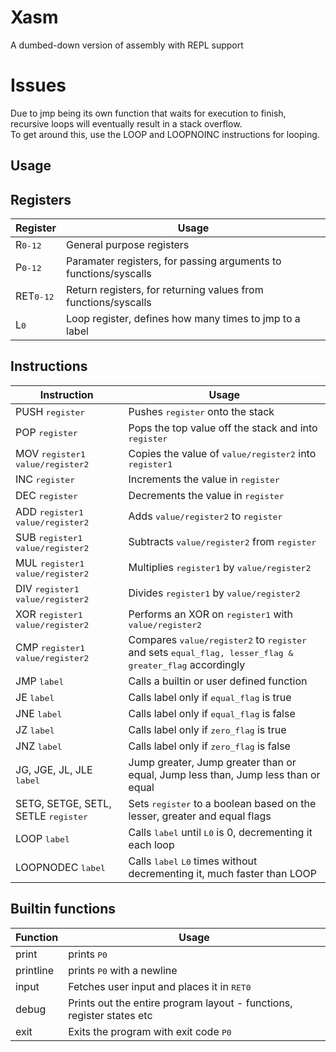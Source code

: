 # Xasm
A dumbed-down version of assembly with REPL support

# Issues
Due to jmp being its own function that waits for execution to finish, recursive loops will eventually result in a stack overflow.<br>
To get around this, use the LOOP and LOOPNOINC instructions for looping.

## Usage

## Registers
|Register|Usage|
|---|---|
|R<kbd>0-12</kbd>|General purpose registers|
|P<kbd>0-12</kbd>|Paramater registers, for passing arguments to functions/syscalls|
|RET<kbd>0-12</kbd>|Return registers, for returning values from functions/syscalls|
|L<kbd>0</kbd>|Loop register, defines how many times to jmp to a label|

## Instructions
|Instruction|Usage|
|---|---|
|PUSH <kbd>register</kbd>|Pushes <kbd>register</kbd> onto the stack|
|POP <kbd>register</kbd>|Pops the top value off the stack and into <kbd>register</kbd>|
|MOV <kbd>register1</kbd> <kbd>value/register2</kbd>|Copies the value of <kbd>value/register2</kbd> into <kbd>register1</kbd>|
|INC <kbd>register</kbd>|Increments the value in <kbd>register</kbd>|
|DEC <kbd>register</kbd>|Decrements the value in <kbd>register</kbd>|
|ADD <kbd>register1</kbd> <kbd>value/register2</kbd>|Adds <kbd>value/register2</kbd> to <kbd>register</kbd>|
|SUB <kbd>register1</kbd> <kbd>value/register2</kbd>|Subtracts <kbd>value/register2</kbd> from <kbd>register</kbd>|
|MUL <kbd>register1</kbd> <kbd>value/register2</kbd>|Multiplies <kbd>register1</kbd> by <kbd>value/register2</kbd>|
|DIV <kbd>register1</kbd> <kbd>value/register2</kbd>|Divides <kbd>register1</kbd> by <kbd>value/register2</kbd>|
|XOR <kbd>register1</kbd> <kbd>value/register2</kbd>|Performs an XOR on <kbd>register1</kbd> with <kbd>value/register2</kbd>
|CMP <kbd>register1</kbd> <kbd>value/register2</kbd>|Compares <kbd>value/register2</kbd> to <kbd>register</kbd> and sets <kbd>equal_flag, lesser_flag & greater_flag</kbd> accordingly|
|JMP <kbd>label</kbd>|Calls a builtin or user defined function|
|JE <kbd>label</kbd>|Calls label only if <kbd>equal_flag</kbd> is true|
|JNE <kbd>label</kbd>|Calls label only if <kbd>equal_flag</kbd> is false|
|JZ <kbd>label</kbd>|Calls label only if <kbd>zero_flag</kbd> is true|
|JNZ <kbd>label</kbd>|Calls label only if <kbd>zero_flag</kbd> is false|
|JG, JGE, JL, JLE <kbd>label</kbd>|Jump greater, Jump greater than or equal, Jump less than, Jump less than or equal|
|SETG, SETGE, SETL, SETLE <kbd>register</kbd>|Sets <kbd>register</kbd> to a boolean based on the lesser, greater and equal flags|
|LOOP <kbd>label</kbd>|Calls <kbd>label</kbd> until <kbd>L0</kbd> is 0, decrementing it each loop|
|LOOPNODEC <kbd>label</kbd>|Calls <kbd>label</kbd> <kbd>L0</kbd> times without decrementing it, much faster than LOOP|

## Builtin functions
|Function|Usage|
|---|---|
|print|prints <kbd>P0</kbd>|
|printline|prints <kbd>P0</kbd> with a newline|
|input|Fetches user input and places it in <kbd>RET0</kbd>|
|debug|Prints out the entire program layout - functions, register states etc|
|exit|Exits the program with exit code <kbd>P0</kbd>
